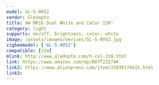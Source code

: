 ```yaml
---
model: GL-S-005Z
vendor: Gledopto
title: 4W MR16 Dual White and Color 120°
category: light
supports: on/off, brightness, color, white
image: /assets/images/devices/GL-S-005Z.jpg
zigbeemodel: ['GL-S-005Z']
compatible: [z2m]
mlink: http://www.gledopto.com/h-col-339.html
link: https://www.amazon.com/dp/B07T2Z374K
link2: https://www.aliexpress.com/item/33039174922.html
link3: 
---
```

